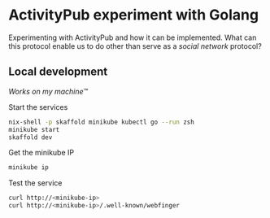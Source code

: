 # ActivityPub experiment with Golang

Experimenting with ActivityPub and how it can be implemented. What can this protocol enable us to do other than serve as a _social network_ protocol?

## Local development
*Works on my machine™*

Start the services
```sh
nix-shell -p skaffold minikube kubectl go --run zsh
minikube start
skaffold dev
```

Get the minikube IP
```sh
minikube ip
```

Test the service
```sh
curl http://<minikube-ip>
curl http://<minikube-ip>/.well-known/webfinger
```
